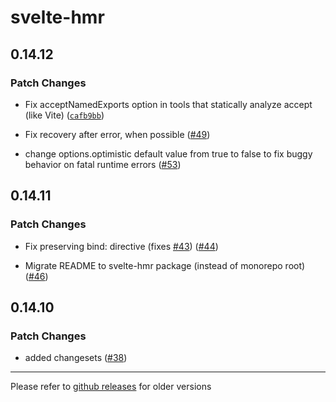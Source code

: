# svelte-hmr

## 0.14.12

### Patch Changes

- Fix acceptNamedExports option in tools that statically analyze accept (like Vite) ([`cafb9bb`](https://github.com/sveltejs/svelte-hmr/commit/cafb9bb7ea032d37b18fa4611542dd97ec81e197))

* Fix recovery after error, when possible ([#49](https://github.com/sveltejs/svelte-hmr/pull/49))

- change options.optimistic default value from true to false to fix buggy behavior on fatal runtime errors ([#53](https://github.com/sveltejs/svelte-hmr/pull/53))

## 0.14.11

### Patch Changes

- Fix preserving bind: directive (fixes [#43](https://github.com/sveltejs/svelte-hmr/issues/43)) ([#44](https://github.com/sveltejs/svelte-hmr/pull/44))

* Migrate README to svelte-hmr package (instead of monorepo root) ([#46](https://github.com/sveltejs/svelte-hmr/pull/46))

## 0.14.10

### Patch Changes

- added changesets ([#38](https://github.com/sveltejs/svelte-hmr/pull/38))

---

Please refer to [github releases](https://github.com/rixo/svelte-hmr/releases?after=v1.0.0) for older versions
